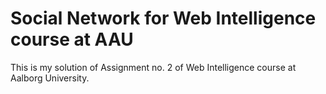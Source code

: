 Social Network for Web Intelligence course at AAU
=

This is my solution of Assignment no. 2 of Web Intelligence course at Aalborg University.